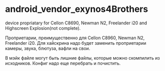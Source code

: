 android_vendor_exynos4Brothers
==============================

device propriatary for Cellon C8690, Newman N2, Freelander i20 and Highscreen Explosion(not complete).

Проприетарии, преимущественно для Cellon C8960, Newman N2, Freelander i20. Для хайскрина надо будет заменить проприетарии камеры, звука, блютуза, вафли на свои.

В мэйк файле могут быть лишние файлы, которые можно скомпилить из исходников. Конфиг надо еще перебрать и почистить.
